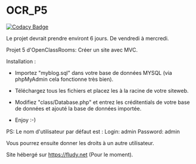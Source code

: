 # OCR_P5

[![Codacy Badge](https://api.codacy.com/project/badge/Grade/2a0ab465fb1c466c8895ba4fe7853119)](https://app.codacy.com/gh/davidmonnom/OCR_P5?utm_source=github.com&utm_medium=referral&utm_content=davidmonnom/OCR_P5&utm_campaign=Badge_Grade)

Le projet devrait prendre environt 6 jours. De vendredi à mercredi.

Projet 5 d'OpenClassRooms: Créer un site avec MVC.

Installation :

- Importez "myblog.sql" dans votre base de données MYSQL (via phpMyAdmin cela fonctionne très bien).

- Téléchargez tous les fichiers et placez les à la racine de votre siteweb.

- Modifiez "class/Database.php" et entrez les créditentials de votre base de données et ajouté la base de données importée.

- Enjoy :-)

PS: Le nom d'utilisateur par défaut est : Login: admin Password: admin

Vous pourrez ensuite donner les droits à un autre utilisateur.

Site hébergé sur https://fludy.net (Pour le moment).
